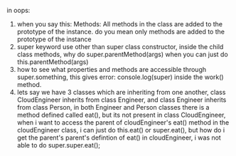 in oops:
1. when you say this: Methods: All methods in the class are added to the prototype of the instance.
do you mean only methods are added to the prototype of the instance
1. super keyword use other than super class constructor, inside the child class methods, why do super.parentMethod(args) when you can just do this.parentMethod(args)
2. how to see what properties and methods are accessible through super.something, this gives error: console.log(super) inside the work() method.
3. lets say we have 3 classes which are inheriting from one another, class CloudEngineer inherits from class Engineer, and class Engineer inherits from class Person, in both Engineer and Person classes there is a method defined called eat(), but its not present in class CloudEngineer, when i want to access the parent of cloudEngineer's eat() method in the cloudEngineer class, i can just do this.eat() or super.eat(), but how do i get the parent's parent's defintion of eat() in cloudEngineer, i was not able to do super.super.eat();